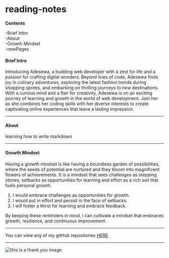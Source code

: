 # reading-notes

**Contents** 

-Brief Intro  
-About   
-Growth Mindset  
-newPages  

#### Brief Intro
Introducing Adesewa, a budding web developer with a zest for life and a passion for crafting digital wonders. Beyond lines of code, Adesewa finds joy in culinary adventures, exploring the latest fashion trends during shopping sprees, and embarking on thrilling journeys to new destinations. With a curious mind and a flair for creativity, Adesewa is on an exciting journey of learning and growth in the world of web development. Join her as she combines her coding skills with her diverse interests to create captivating online experiences that leave a lasting impression.


***

#### About
learning how to write markdown

***

#### Growth Mindset
Having a growth mindset is like having a boundless garden of possibilities,  where the seeds of potential are nurtured and they bloom into magnificent flowers of achievements. It is a mindset that sees challenges as stepping stones, setbacks as opportunities for learning and effort as a rich soil that fuels personal growth. 

1. I would embrace challenges as opportunities for growth.
2. I would put in effort and persist in the face of setbacks.
3. I will foster a thirst for learning and embrace feedback.

By keeping these reminders in mind, I can cultivate a mindset that embraces growth, resilience, and continuous improvement.

***

You can view any of my gitHub repositories [HERE](https://github.com/adesewa293)

***

![this is a thank you image](https://illustoon.com/photo/thum/2799.png)
